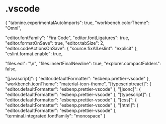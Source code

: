 # .vscode

{ "tabnine.experimentalAutoImports": true, "workbench.colorTheme": "Omni",

"editor.fontFamily": "Fira Code", "editor.fontLigatures": true, "editor.formatOnSave": true, "editor.tabSize": 2, "editor.codeActionsOnSave": { "source.fixAll.eslint": "explicit" }, "eslint.format.enable": true,

"files.eol": "\n", "files.insertFinalNewline": true, "explorer.compactFolders": false,

"[javascript]": { "editor.defaultFormatter": "esbenp.prettier-vscode" }, "workbench.iconTheme": "material-icon-theme", "[typescriptreact]": { "editor.defaultFormatter": "esbenp.prettier-vscode" }, "[jsonc]": { "editor.defaultFormatter": "esbenp.prettier-vscode" }, "[typescript]": { "editor.defaultFormatter": "esbenp.prettier-vscode" }, "[css]": { "editor.defaultFormatter": "esbenp.prettier-vscode" }, "[html]": { "editor.defaultFormatter": "esbenp.prettier-vscode" }, "terminal.integrated.fontFamily": "monospace" }
